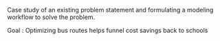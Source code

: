 Case study of an existing problem statement and formulating a modeling workflow to solve the problem.  

Goal : Optimizing bus routes helps funnel cost savings back to schools
